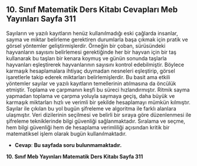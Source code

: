 ## 10. Sınıf Matematik Ders Kitabı Cevapları Meb Yayınları Sayfa 311

Sayıların ve yazılı kayıtların henüz kullanılmadığı eski çağlarda insanlar, sayma ve miktar belirleme gerektiren durumlarla başa çıkmak için pratik ve görsel yöntemler geliştirmişlerdir. Örneğin bir çoban, sürüsündeki hayvanların sayısını belirlemesi gerektiğinde her bir hayvan için bir taş kullanarak bu taşları bir kenara koymuş ve günün sonunda taşlarla hayvanları eşleştirerek hayvanlarının sayısını kontrol edebilmiştir. Böylece karmaşık hesaplamalara ihtiyaç duymadan nesneleri eşleştirip, görsel işaretlerle takip ederek miktarları belirlemişlerdir. Bu basit ama etkili yöntemler sayılar ve yazılı kayıtların temellerinin atılmasına da öncülük etmiştir. Toplama ve çarpmanın keşfi bu süreci hızlandırmıştır. Ritmik sayma yapmadan toplama ve çarpma yoluyla saymaya geçiş, daha büyük ve karmaşık miktarları hızlı ve verimli bir şekilde hesaplamayı mümkün kılmıştır. Sayılar ile çıkılan bu yol bugün şifreleme ve algoritma ile farklı alanlara ulaşmıştır. Veri dizilerinin seçilmesi ve belirli bir sıraya göre düzenlenmesi ile şifreleme tekniklerinde bilgi güvenliği sağlanmaktadır. Sıralama ve seçme, hem bilgi güvenliği hem de hesaplama verimliliği açısından kritik bir matematiksel işlem olarak bugün kullanılmaktadır.

* **Cevap**: **Bu sayfada soru bulunmamaktadır.**

**10. Sınıf Meb Yayınları Matematik Ders Kitabı Sayfa 311**